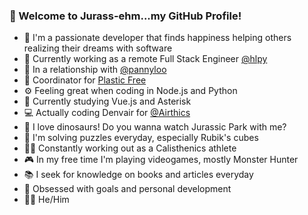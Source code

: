 ### 🦕 Welcome to Jurass-ehm...my GitHub Profile!

- 💙 I'm a passionate developer that finds happiness helping others realizing their dreams with software
- 💼 Currently working as a remote Full Stack Engineer [@hlpy](https://www.linkedin.com/company/hlpy/mycompany/)
- 💏 In a relationship with [@pannyloo](https://instagram.com/pannyloo)
- 🐢 Coordinator for [Plastic Free](https://www.plasticfreeonlus.it/) 
- ⚙ Feeling great when coding in Node.js and Python
- 📕 Currently studying Vue.js and Asterisk 
- 💻 Actually coding Denvair for [@Airthics](https://github.com/Airthics)
- 🦖 I love dinosaurs! Do you wanna watch Jurassic Park with me?
- 🧩 I'm solving puzzles everyday, especially Rubik's cubes
- 💪🏻 Constantly working out as a Calisthenics athlete
- 🎮 In my free time I'm playing videogames, mostly Monster Hunter
- 📚 I seek for knowledge on books and articles everyday
- 🎯 Obsessed with goals and personal development
- 🏳️‍🌈 He/Him
